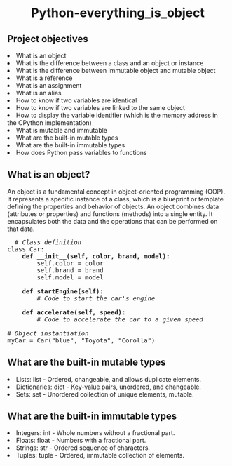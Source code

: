 <h1 align = "center">Python-everything_is_object</h1>

<h2>Project objectives</h2>
<li>What is an object</li>
<li>What is the difference between a class and an object or instance</li>
<li>What is the difference between immutable object and mutable object</li>
<li>What is a reference</li>
<li>What is an assignment</li>
<li>What is an alias</li>
<li>How to know if two variables are identical</li>
<li>How to know if two variables are linked to the same object</li>
<li>How to display the variable identifier (which is the memory address in the CPython implementation)</li>
<li>What is mutable and immutable</li>
<li>What are the built-in mutable types</li>
<li>What are the built-in immutable types</li>
<li>How does Python pass variables to functions</li>

<h2>What is an object?</h2>

<p>An object is a fundamental concept in object-oriented programming (OOP). It represents a specific instance of a class, which is a blueprint or template defining the properties and behavior of objects. An object combines data (attributes or properties) and functions (methods) into a single entity. It encapsulates both the data and the operations that can be performed on that data.</p>

<pre>
  <i># Class definition</i>
class Car:
    <b>def __init__(self, color, brand, model):</b>
        self.color = color
        self.brand = brand
        self.model = model

    <b>def startEngine(self):</b>
        <i># Code to start the car's engine</i>

    <b>def accelerate(self, speed):</b>
        <i># Code to accelerate the car to a given speed</i>

<i># Object instantiation</i>
myCar = Car("blue", "Toyota", "Corolla")
</pre>

<h2>What are the built-in mutable types</h2>

<li>Lists: list - Ordered, changeable, and allows duplicate elements.</li>
<li>Dictionaries: dict - Key-value pairs, unordered, and changeable.</li>
<li>Sets: set - Unordered collection of unique elements, mutable.</li>

<h2>What are the built-in immutable types</h2>

<li>Integers: int - Whole numbers without a fractional part.</li>
<li>Floats: float - Numbers with a fractional part.</li>
<li>Strings: str - Ordered sequence of characters.</li>
<li>Tuples: tuple - Ordered, immutable collection of elements.</li>

